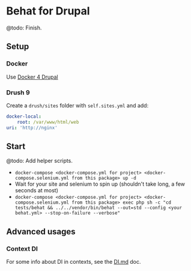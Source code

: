 # Behat for Drupal

@todo: Finish.

## Setup

### Docker

Use [Docker 4 Drupal](https://github.com/wodby/docker4drupal)

### Drush 9

Create a `drush/sites` folder with `self.sites.yml` and add:
```yaml
docker-local:
    root: /var/www/html/web
uri: 'http://nginx'
```

## Start

@todo: Add helper scripts.

- `docker-compose <docker-compose.yml for project> <docker-compose.selenium.yml from this package> up -d`
- Wait for your site and selenium to spin up (shouldn't take long, a few seconds at most)
- `docker-compose <docker-compose.yml for project> <docker-compose.selenium.yml from this package> exec php sh -c "cd tests/behat && ../../vendor/bin/behat --out=std --config <your behat.yml> --stop-on-failure --verbose"`

## Advanced usages
### Context DI

For some info about DI in contexts, see the [DI.md](docs/DI.md) doc.
